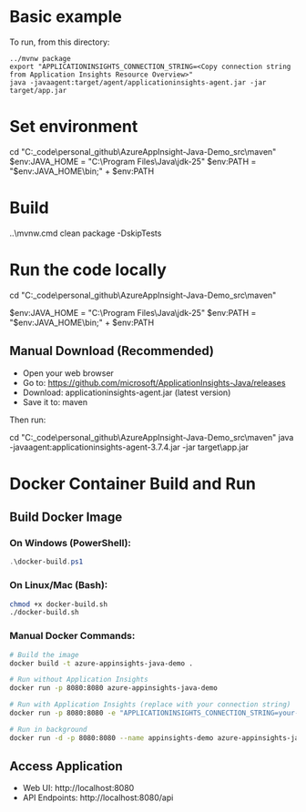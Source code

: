 # Basic example

To run, from this directory:

```
../mvnw package
export "APPLICATIONINSIGHTS_CONNECTION_STRING=<Copy connection string from Application Insights Resource Overview>"
java -javaagent:target/agent/applicationinsights-agent.jar -jar target/app.jar
```


# Set environment
cd "C:\_code\personal_github\AzureAppInsight-Java-Demo\_src\maven"
$env:JAVA_HOME = "C:\Program Files\Java\jdk-25"
$env:PATH = "$env:JAVA_HOME\bin;" + $env:PATH

# Build
..\mvnw.cmd clean package -DskipTests


# Run the code locally

cd "C:\_code\personal_github\AzureAppInsight-Java-Demo\_src\maven"

$env:JAVA_HOME = "C:\Program Files\Java\jdk-25"
$env:PATH = "$env:JAVA_HOME\bin;" + $env:PATH


## Manual Download (Recommended)
- Open your web browser
- Go to: https://github.com/microsoft/ApplicationInsights-Java/releases
- Download: applicationinsights-agent.jar (latest version)
- Save it to: maven

Then run:

cd "C:\_code\personal_github\AzureAppInsight-Java-Demo\_src\maven"
java -javaagent:applicationinsights-agent-3.7.4.jar -jar target\app.jar

# Docker Container Build and Run

## Build Docker Image

### On Windows (PowerShell):
```powershell
.\docker-build.ps1
```

### On Linux/Mac (Bash):
```bash
chmod +x docker-build.sh
./docker-build.sh
```

### Manual Docker Commands:

```bash
# Build the image
docker build -t azure-appinsights-java-demo .

# Run without Application Insights
docker run -p 8080:8080 azure-appinsights-java-demo

# Run with Application Insights (replace with your connection string)
docker run -p 8080:8080 -e "APPLICATIONINSIGHTS_CONNECTION_STRING=your-connection-string" azure-appinsights-java-demo

# Run in background
docker run -d -p 8080:8080 --name appinsights-demo azure-appinsights-java-demo
```

## Access Application
- Web UI: http://localhost:8080
- API Endpoints: http://localhost:8080/api     